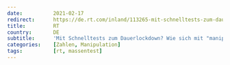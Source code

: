 ```yaml
---
date:          2021-02-17
redirect:      https://de.rt.com/inland/113265-mit-schnelltests-zum-dauerlockdown-interview/
title:         RT
country:       DE
subtitle:      'Mit Schnelltests zum Dauerlockdown? Wie sich mit "manipulierten Zahlen" die Kurve hochhalten lässt'
categories:    [Zahlen, Manipulation]
tags:          [rt, massentest]
---
```

